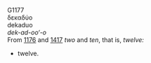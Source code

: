 G1177  
δεκαδύο  
dekaduo  
*dek-ad-oo‘-o*  
From [1176](g1176) and [1417](g1417) *two* and *ten*, that is, *twelve:*
- twelve.  
